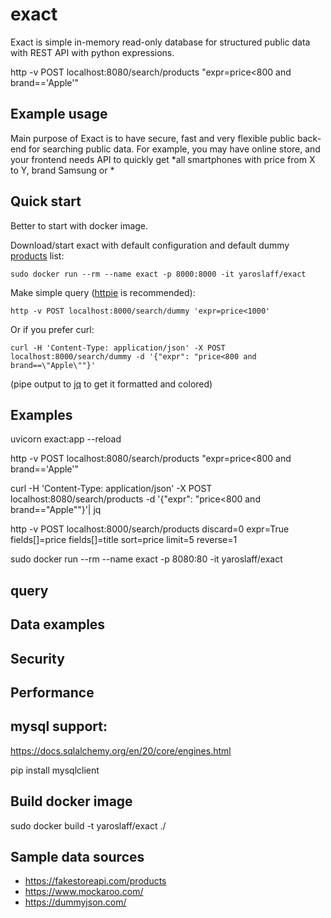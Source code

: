 # exact
Exact is simple in-memory read-only database for structured public data with REST API with python expressions.



http -v  POST localhost:8080/search/products "expr=price<800 and brand=='Apple'"

## Example usage
Main purpose of Exact is to have secure, fast and very flexible public back-end for searching public data. For example, you may have online store, and your frontend needs API to quickly get *all smartphones with price from X to Y, brand Samsung or *

## Quick start

Better to start with docker image.

Download/start exact with default configuration and default dummy [products](https://dummyjson.com/) list:
~~~
sudo docker run --rm --name exact -p 8000:8000 -it yaroslaff/exact
~~~

Make simple query ([httpie](https://github.com/httpie/httpie) is recommended):
~~~
http -v POST localhost:8000/search/dummy 'expr=price<1000'
~~~

Or if you prefer curl:
~~~
curl -H 'Content-Type: application/json' -X POST localhost:8000/search/dummy -d '{"expr": "price<800 and brand==\"Apple\""}'
~~~

(pipe output to [jq](https://github.com/jqlang/jq) to get it formatted and colored)

##  Examples


uvicorn exact:app --reload

http -v  POST localhost:8080/search/products "expr=price<800 and brand=='Apple'"

curl -H 'Content-Type: application/json' -X POST localhost:8080/search/products -d '{"expr": "price<800 and brand==\"Apple\""}'| jq

http -v  POST localhost:8000/search/products discard=0 expr=True fields[]=price fields[]=title  sort=price limit=5 reverse=1

sudo docker run --rm --name exact -p 8080:80 -it yaroslaff/exact

## query

## Data examples

## Security

## Performance

## mysql support:
https://docs.sqlalchemy.org/en/20/core/engines.html

pip install mysqlclient

## Build docker image

  sudo docker build -t yaroslaff/exact ./

## Sample data sources
- https://fakestoreapi.com/products
- https://www.mockaroo.com/
- https://dummyjson.com/